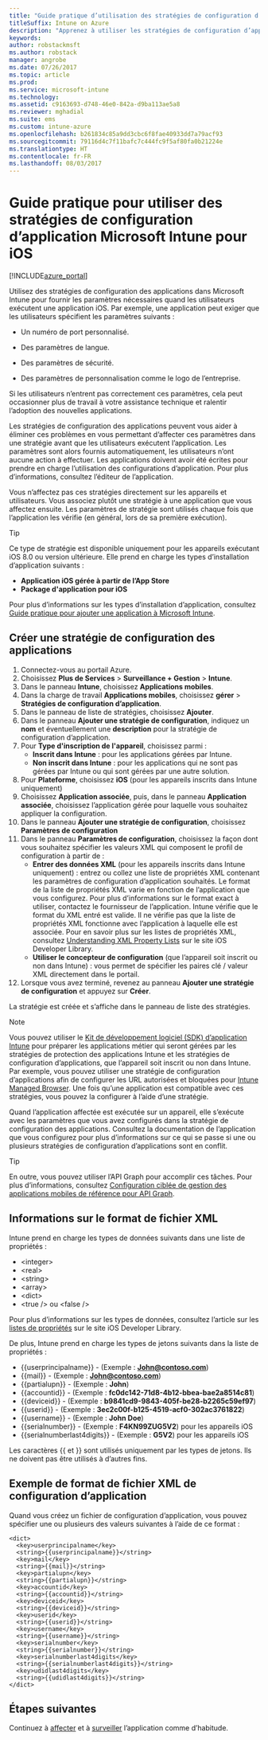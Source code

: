 ```yaml
---
title: "Guide pratique d’utilisation des stratégies de configuration d’application Intune pour iOS"
titleSuffix: Intune on Azure
description: "Apprenez à utiliser les stratégies de configuration d’application pour fournir des données de configuration à une application iOS lorsqu’elle est exécutée."
keywords: 
author: robstackmsft
ms.author: robstack
manager: angrobe
ms.date: 07/26/2017
ms.topic: article
ms.prod: 
ms.service: microsoft-intune
ms.technology: 
ms.assetid: c9163693-d748-46e0-842a-d9ba113ae5a8
ms.reviewer: mghadial
ms.suite: ems
ms.custom: intune-azure
ms.openlocfilehash: b261834c85a9dd3cbc6f8fae40933dd7a79acf93
ms.sourcegitcommit: 79116d4c7f11bafc7c444fc9f5af80fa0b21224e
ms.translationtype: HT
ms.contentlocale: fr-FR
ms.lasthandoff: 08/03/2017
---
```

# <a name="how-to-use-microsoft-intune-app-configuration-policies-for-ios"></a>Guide pratique pour utiliser des stratégies de configuration d’application Microsoft Intune pour iOS

[!INCLUDE[azure_portal](./includes/azure_portal.md)]

Utilisez des stratégies de configuration des applications dans Microsoft Intune pour fournir les paramètres nécessaires quand les utilisateurs exécutent une application iOS. Par exemple, une application peut exiger que les utilisateurs spécifient les paramètres suivants :

-   Un numéro de port personnalisé.

-   Des paramètres de langue.

-   Des paramètres de sécurité.

-   Des paramètres de personnalisation comme le logo de l’entreprise.

Si les utilisateurs n’entrent pas correctement ces paramètres, cela peut occasionner plus de travail à votre assistance technique et ralentir l’adoption des nouvelles applications.

Les stratégies de configuration des applications peuvent vous aider à éliminer ces problèmes en vous permettant d’affecter ces paramètres dans une stratégie avant que les utilisateurs exécutent l’application. Les paramètres sont alors fournis automatiquement, les utilisateurs n’ont aucune action à effectuer. Les applications doivent avoir été écrites pour prendre en charge l’utilisation des configurations d’application. Pour plus d’informations, consultez l’éditeur de l’application.

Vous n’affectez pas ces stratégies directement sur les appareils et utilisateurs. Vous associez plutôt une stratégie à une application que vous affectez ensuite. Les paramètres de stratégie sont utilisés chaque fois que l’application les vérifie (en général, lors de sa première exécution).

> [!TIP]
> Ce type de stratégie est disponible uniquement pour les appareils exécutant iOS 8.0 ou version ultérieure. Elle prend en charge les types d’installation d’application suivants :
>
> -   **Application iOS gérée à partir de l’App Store**
> -   **Package d'application pour iOS**
>
> Pour plus d’informations sur les types d’installation d’application, consultez [Guide pratique pour ajouter une application à Microsoft Intune](apps-add.md).

## <a name="create-an-app-configuration-policy"></a>Créer une stratégie de configuration des applications
1.  Connectez-vous au portail Azure.
2.  Choisissez **Plus de Services** > **Surveillance + Gestion** > **Intune**.
3.  Dans le panneau **Intune**, choisissez **Applications mobiles**.
4.  Dans la charge de travail **Applications mobiles**, choisissez **gérer** > **Stratégies de configuration d’application**.
5.  Dans le panneau de liste de stratégies, choisissez **Ajouter**.
6.  Dans le panneau **Ajouter une stratégie de configuration**, indiquez un **nom** et éventuellement une **description** pour la stratégie de configuration d’application.
7.  Pour **Type d'inscription de l'appareil**, choisissez parmi :
    - **Inscrit dans Intune** : pour les applications gérées par Intune.
    - **Non inscrit dans Intune** : pour les applications qui ne sont pas gérées par Intune ou qui sont gérées par une autre solution.
8.  Pour **Plateforme**, choisissez **iOS** (pour les appareils inscrits dans Intune uniquement)
9.  Choisissez **Application associée**, puis, dans le panneau **Application associée**, choisissez l’application gérée pour laquelle vous souhaitez appliquer la configuration.
10. Dans le panneau **Ajouter une stratégie de configuration**, choisissez **Paramètres de configuration**
11. Dans le panneau **Paramètres de configuration**, choisissez la façon dont vous souhaitez spécifier les valeurs XML qui composent le profil de configuration à partir de :
    - **Entrer des données XML** (pour les appareils inscrits dans Intune uniquement) : entrez ou collez une liste de propriétés XML contenant les paramètres de configuration d’application souhaités. Le format de la liste de propriétés XML varie en fonction de l’application que vous configurez. Pour plus d’informations sur le format exact à utiliser, contactez le fournisseur de l’application.
Intune vérifie que le format du XML entré est valide. Il ne vérifie pas que la liste de propriétés XML fonctionne avec l’application à laquelle elle est associée.
Pour en savoir plus sur les listes de propriétés XML, consultez [Understanding XML Property Lists](https://developer.apple.com/library/ios/documentation/Cocoa/Conceptual/PropertyLists/UnderstandXMLPlist/UnderstandXMLPlist.html) sur le site iOS Developer Library.
    - **Utiliser le concepteur de configuration** (que l’appareil soit inscrit ou non dans Intune) : vous permet de spécifier les paires clé / valeur XML directement dans le portail.
11. Lorsque vous avez terminé, revenez au panneau **Ajouter une stratégie de configuration** et appuyez sur **Créer**.

La stratégie est créée et s’affiche dans le panneau de liste des stratégies.



>[!Note]
>Vous pouvez utiliser le [Kit de développement logiciel (SDK) d’application Intune](https://docs.microsoft.com/intune/app-sdk-ios) pour préparer les applications métier qui seront gérées par les stratégies de protection des applications Intune et les stratégies de configuration d’applications, que l’appareil soit inscrit ou non dans Intune. Par exemple, vous pouvez utiliser une stratégie de configuration d’applications afin de configurer les URL autorisées et bloquées pour [Intune Managed Browser](app-configuration-managed-browser.md). Une fois qu’une application est compatible avec ces stratégies, vous pouvez la configurer à l’aide d’une stratégie.


Quand l’application affectée est exécutée sur un appareil, elle s’exécute avec les paramètres que vous avez configurés dans la stratégie de configuration des applications.
Consultez la documentation de l’application que vous configurez pour plus d’informations sur ce qui se passe si une ou plusieurs stratégies de configuration d’applications sont en conflit.

>[!Tip]
>En outre, vous pouvez utiliser l’API Graph pour accomplir ces tâches. Pour plus d’informations, consultez [Configuration ciblée de gestion des applications mobiles de référence pour API Graph](https://graph.microsoft.io/docs/api-reference/beta/api/intune_mam_targetedmanagedappconfiguration_create).


## <a name="information-about-the-xml-file-format"></a>Informations sur le format de fichier XML

Intune prend en charge les types de données suivants dans une liste de propriétés :

- &lt;integer&gt;
- &lt;real&gt;
- &lt;string&gt;
- &lt;array&gt;
- &lt;dict&gt;
- &lt;true /&gt; ou &lt;false /&gt;

Pour plus d’informations sur les types de données, consultez l’article sur les [listes de propriétés](https://developer.apple.com/library/ios/documentation/Cocoa/Conceptual/PropertyLists/AboutPropertyLists/AboutPropertyLists.html) sur le site iOS Developer Library.

De plus, Intune prend en charge les types de jetons suivants dans la liste de propriétés :
- \{\{userprincipalname\}\} - (Exemple : **John@contoso.com**)
- \{\{mail\}\} - (Exemple : **John@contoso.com**)
- \{\{partialupn\}\} - (Exemple : **John**)
- \{\{accountid\}\} - (Exemple : **fc0dc142-71d8-4b12-bbea-bae2a8514c81**)
- \{\{deviceid\}\} - (Exemple : **b9841cd9-9843-405f-be28-b2265c59ef97**)
- \{\{userid\}\} - (Exemple : **3ec2c00f-b125-4519-acf0-302ac3761822**)
- \{\{username\}\} - (Exemple : **John Doe**)
- \{\{serialnumber\}\} - (Exemple : **F4KN99ZUG5V2**) pour les appareils iOS
- \{\{serialnumberlast4digits\}\} - (Exemple : **G5V2**) pour les appareils iOS

Les caractères \{\{ et \}\} sont utilisés uniquement par les types de jetons. Ils ne doivent pas être utilisés à d’autres fins.

## <a name="example-format-for-an-app-configuration-xml-file"></a>Exemple de format de fichier XML de configuration d’application

Quand vous créez un fichier de configuration d’application, vous pouvez spécifier une ou plusieurs des valeurs suivantes à l’aide de ce format :

```
<dict>
  <key>userprincipalname</key>
  <string>{{userprincipalname}}</string>
  <key>mail</key>
  <string>{{mail}}</string>
  <key>partialupn</key>
  <string>{{partialupn}}</string>
  <key>accountid</key>
  <string>{{accountid}}</string>
  <key>deviceid</key>
  <string>{{deviceid}}</string>
  <key>userid</key>
  <string>{{userid}}</string>
  <key>username</key>
  <string>{{username}}</string>
  <key>serialnumber</key>
  <string>{{serialnumber}}</string>
  <key>serialnumberlast4digits</key>
  <string>{{serialnumberlast4digits}}</string>
  <key>udidlast4digits</key>
  <string>{{udidlast4digits}}</string>
</dict>

```

## <a name="next-steps"></a>Étapes suivantes

Continuez à [affecter](apps-deploy.md) et à [surveiller](apps-monitor.md) l’application comme d’habitude.